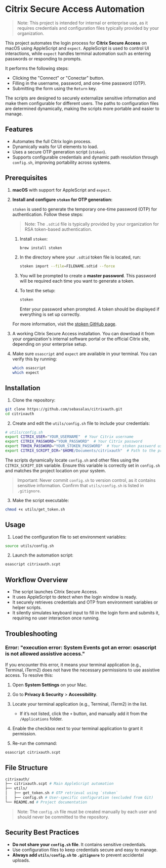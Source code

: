 # Citrix Secure Access Automation

> Note: This project is intended for internal or enterprise use, as it requires credentials and configuration files typically provided by your organization.

This project automates the login process for **Citrix Secure Access** on macOS using AppleScript and `expect`. AppleScript is used to control UI interactions, while `expect` handles terminal automation such as entering passwords or responding to prompts.

It performs the following steps:

- Clicking the "Connect" or "Conectar" button.
- Filling in the username, password, and one-time password (OTP).
- Submitting the form using the `Return` key.

The scripts are designed to securely externalize sensitive information and make them configurable for different users. The paths to configuration files are determined dynamically, making the scripts more portable and easier to manage.

## Features

- Automates the full Citrix login process.
- Dynamically waits for UI elements to load.
- Uses a secure OTP generation script (`stoken`).
- Supports configurable credentials and dynamic path resolution through `config.sh`, improving portability across systems.

## Prerequisites

1. **macOS** with support for AppleScript and `expect`.

2. **Install and configure `stoken` for OTP generation:**

   `stoken` is used to generate the temporary one-time password (OTP) for authentication. Follow these steps:

   > Note: The `.sdtid` file is typically provided by your organization for RSA token-based authentication.

   1. Install `stoken`:

      ```bash
      brew install stoken
      ```

   2. In the directory where your `.sdtid` token file is located, run:

      ```bash
      stoken import --file=FILENAME.sdtid --force
      ```

   3. You will be prompted to create a **master password**. This password will be required each time you want to generate a token.

   4. To test the setup:

      ```bash
      stoken
      ```

      Enter your password when prompted. A token should be displayed if everything is set up correctly.

   For more information, visit the [stoken GitHub page](https://github.com/stoken-dev/stoken).

3. A working Citrix Secure Access installation. You can download it from your organization's internal software portal or the official Citrix site, depending on your enterprise setup.

4. Make sure `osascript` and `expect` are available in your terminal. You can verify this by running:

   ```bash
   which osascript
   which expect
   ```

## Installation

1. Clone the repository:

```bash
git clone https://github.com/sebasalas/citrixauth.git
cd citrixauth
```

2. Create and edit the `utils/config.sh` file to include your credentials:

```bash
# utils/config.sh
export CITRIX_USER="YOUR_USERNAME"  # Your Citrix username
export CITRIX_PASSWORD="YOUR_PASSWORD"  # Your Citrix password
export TOKEN_PASSWORD="YOUR_STOKEN_PASSWORD"  # Your stoken password used to unlock OTPs
export CITRIX_SCRIPT_DIR="$HOME/Documents/citrixauth"  # Path to the project directory
```

The scripts dynamically locate `config.sh` and other files using the `CITRIX_SCRIPT_DIR` variable. Ensure this variable is correctly set in `config.sh` and matches the project location on your system.

> Important: Never commit `config.sh` to version control, as it contains sensitive information. Confirm that `utils/config.sh` is listed in `.gitignore`.

3. Make the script executable:

```bash
chmod +x utils/get_token.sh
```

## Usage

1. Load the configuration file to set environment variables:

```bash
source utils/config.sh
```

2. Launch the automation script:

```bash
osascript citrixauth.scpt
```

## Workflow Overview

- The script launches Citrix Secure Access.
- It uses AppleScript to detect when the login window is ready.
- It securely retrieves credentials and OTP from environment variables or helper scripts.
- It silently simulates keyboard input to fill in the login form and submits it, requiring no user interaction once running.

## Troubleshooting

### Error: "execution error: System Events got an error: osascript is not allowed assistive access."

If you encounter this error, it means your terminal application (e.g., Terminal, iTerm2) does not have the necessary permissions to use assistive access. To resolve this:

1. Open **System Settings** on your Mac.
2. Go to **Privacy & Security** > **Accessibility**.
3. Locate your terminal application (e.g., Terminal, iTerm2) in the list.

   - If it’s not listed, click the `+` button, and manually add it from the `/Applications` folder.

4. Enable the checkbox next to your terminal application to grant it permission.
5. Re-run the command:

```bash
osascript citrixauth.scpt
```

## File Structure

```bash
citrixauth/
├── citrixauth.scpt # Main AppleScript automation
├── utils/
│   ├── get_token.sh # OTP retrieval using `stoken`
│   ├── config.sh # User-specific configuration (excluded from Git)
└── README.md # Project documentation
```

> Note: The `config.sh` file must be created manually by each user and should never be committed to the repository.

## Security Best Practices

- **Do not share your `config.sh` file**. It contains sensitive credentials.
- Use configuration files to keep credentials secure and easy to manage.
- **Always add `utils/config.sh` to `.gitignore`** to prevent accidental uploads.

